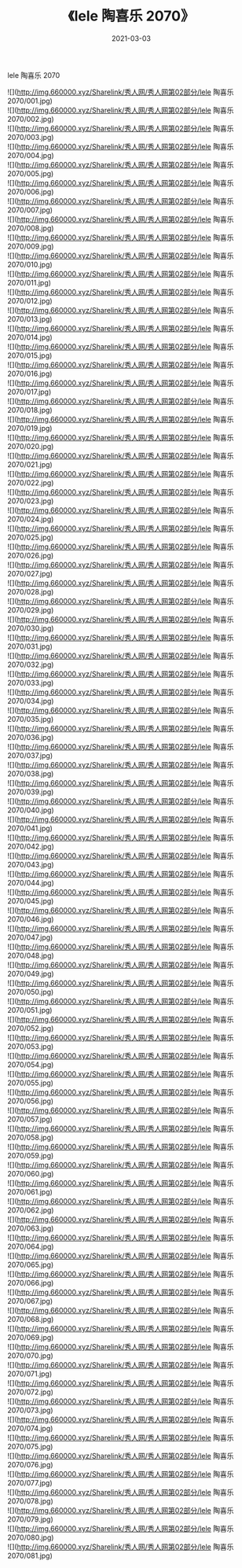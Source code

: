 ﻿---
layout: post
title:  《lele 陶喜乐 2070》
date:   2021-03-03
img: http://img.660000.xyz/Sharelink/秀人网/秀人网第02部分/lele 陶喜乐 2070/000.jpg
categories: [美女, 清纯, 唯美]
---

lele 陶喜乐 2070

  ![](http://img.660000.xyz/Sharelink/秀人网/秀人网第02部分/lele 陶喜乐 2070/001.jpg) <br> ![](http://img.660000.xyz/Sharelink/秀人网/秀人网第02部分/lele 陶喜乐 2070/002.jpg) <br> ![](http://img.660000.xyz/Sharelink/秀人网/秀人网第02部分/lele 陶喜乐 2070/003.jpg) <br> ![](http://img.660000.xyz/Sharelink/秀人网/秀人网第02部分/lele 陶喜乐 2070/004.jpg) <br> ![](http://img.660000.xyz/Sharelink/秀人网/秀人网第02部分/lele 陶喜乐 2070/005.jpg) <br> ![](http://img.660000.xyz/Sharelink/秀人网/秀人网第02部分/lele 陶喜乐 2070/006.jpg) <br> ![](http://img.660000.xyz/Sharelink/秀人网/秀人网第02部分/lele 陶喜乐 2070/007.jpg) <br> ![](http://img.660000.xyz/Sharelink/秀人网/秀人网第02部分/lele 陶喜乐 2070/008.jpg) <br> ![](http://img.660000.xyz/Sharelink/秀人网/秀人网第02部分/lele 陶喜乐 2070/009.jpg) <br> ![](http://img.660000.xyz/Sharelink/秀人网/秀人网第02部分/lele 陶喜乐 2070/010.jpg) <br> ![](http://img.660000.xyz/Sharelink/秀人网/秀人网第02部分/lele 陶喜乐 2070/011.jpg) <br> ![](http://img.660000.xyz/Sharelink/秀人网/秀人网第02部分/lele 陶喜乐 2070/012.jpg) <br> ![](http://img.660000.xyz/Sharelink/秀人网/秀人网第02部分/lele 陶喜乐 2070/013.jpg) <br> ![](http://img.660000.xyz/Sharelink/秀人网/秀人网第02部分/lele 陶喜乐 2070/014.jpg) <br> ![](http://img.660000.xyz/Sharelink/秀人网/秀人网第02部分/lele 陶喜乐 2070/015.jpg) <br> ![](http://img.660000.xyz/Sharelink/秀人网/秀人网第02部分/lele 陶喜乐 2070/016.jpg) <br> ![](http://img.660000.xyz/Sharelink/秀人网/秀人网第02部分/lele 陶喜乐 2070/017.jpg) <br> ![](http://img.660000.xyz/Sharelink/秀人网/秀人网第02部分/lele 陶喜乐 2070/018.jpg) <br> ![](http://img.660000.xyz/Sharelink/秀人网/秀人网第02部分/lele 陶喜乐 2070/019.jpg) <br> ![](http://img.660000.xyz/Sharelink/秀人网/秀人网第02部分/lele 陶喜乐 2070/020.jpg) <br> ![](http://img.660000.xyz/Sharelink/秀人网/秀人网第02部分/lele 陶喜乐 2070/021.jpg) <br> ![](http://img.660000.xyz/Sharelink/秀人网/秀人网第02部分/lele 陶喜乐 2070/022.jpg) <br> ![](http://img.660000.xyz/Sharelink/秀人网/秀人网第02部分/lele 陶喜乐 2070/023.jpg) <br> ![](http://img.660000.xyz/Sharelink/秀人网/秀人网第02部分/lele 陶喜乐 2070/024.jpg) <br> ![](http://img.660000.xyz/Sharelink/秀人网/秀人网第02部分/lele 陶喜乐 2070/025.jpg) <br> ![](http://img.660000.xyz/Sharelink/秀人网/秀人网第02部分/lele 陶喜乐 2070/026.jpg) <br> ![](http://img.660000.xyz/Sharelink/秀人网/秀人网第02部分/lele 陶喜乐 2070/027.jpg) <br> ![](http://img.660000.xyz/Sharelink/秀人网/秀人网第02部分/lele 陶喜乐 2070/028.jpg) <br> ![](http://img.660000.xyz/Sharelink/秀人网/秀人网第02部分/lele 陶喜乐 2070/029.jpg) <br> ![](http://img.660000.xyz/Sharelink/秀人网/秀人网第02部分/lele 陶喜乐 2070/030.jpg) <br> ![](http://img.660000.xyz/Sharelink/秀人网/秀人网第02部分/lele 陶喜乐 2070/031.jpg) <br> ![](http://img.660000.xyz/Sharelink/秀人网/秀人网第02部分/lele 陶喜乐 2070/032.jpg) <br> ![](http://img.660000.xyz/Sharelink/秀人网/秀人网第02部分/lele 陶喜乐 2070/033.jpg) <br> ![](http://img.660000.xyz/Sharelink/秀人网/秀人网第02部分/lele 陶喜乐 2070/034.jpg) <br> ![](http://img.660000.xyz/Sharelink/秀人网/秀人网第02部分/lele 陶喜乐 2070/035.jpg) <br> ![](http://img.660000.xyz/Sharelink/秀人网/秀人网第02部分/lele 陶喜乐 2070/036.jpg) <br> ![](http://img.660000.xyz/Sharelink/秀人网/秀人网第02部分/lele 陶喜乐 2070/037.jpg) <br> ![](http://img.660000.xyz/Sharelink/秀人网/秀人网第02部分/lele 陶喜乐 2070/038.jpg) <br> ![](http://img.660000.xyz/Sharelink/秀人网/秀人网第02部分/lele 陶喜乐 2070/039.jpg) <br> ![](http://img.660000.xyz/Sharelink/秀人网/秀人网第02部分/lele 陶喜乐 2070/040.jpg) <br> ![](http://img.660000.xyz/Sharelink/秀人网/秀人网第02部分/lele 陶喜乐 2070/041.jpg) <br> ![](http://img.660000.xyz/Sharelink/秀人网/秀人网第02部分/lele 陶喜乐 2070/042.jpg) <br> ![](http://img.660000.xyz/Sharelink/秀人网/秀人网第02部分/lele 陶喜乐 2070/043.jpg) <br> ![](http://img.660000.xyz/Sharelink/秀人网/秀人网第02部分/lele 陶喜乐 2070/044.jpg) <br> ![](http://img.660000.xyz/Sharelink/秀人网/秀人网第02部分/lele 陶喜乐 2070/045.jpg) <br> ![](http://img.660000.xyz/Sharelink/秀人网/秀人网第02部分/lele 陶喜乐 2070/046.jpg) <br> ![](http://img.660000.xyz/Sharelink/秀人网/秀人网第02部分/lele 陶喜乐 2070/047.jpg) <br> ![](http://img.660000.xyz/Sharelink/秀人网/秀人网第02部分/lele 陶喜乐 2070/048.jpg) <br> ![](http://img.660000.xyz/Sharelink/秀人网/秀人网第02部分/lele 陶喜乐 2070/049.jpg) <br> ![](http://img.660000.xyz/Sharelink/秀人网/秀人网第02部分/lele 陶喜乐 2070/050.jpg) <br> ![](http://img.660000.xyz/Sharelink/秀人网/秀人网第02部分/lele 陶喜乐 2070/051.jpg) <br> ![](http://img.660000.xyz/Sharelink/秀人网/秀人网第02部分/lele 陶喜乐 2070/052.jpg) <br> ![](http://img.660000.xyz/Sharelink/秀人网/秀人网第02部分/lele 陶喜乐 2070/053.jpg) <br> ![](http://img.660000.xyz/Sharelink/秀人网/秀人网第02部分/lele 陶喜乐 2070/054.jpg) <br> ![](http://img.660000.xyz/Sharelink/秀人网/秀人网第02部分/lele 陶喜乐 2070/055.jpg) <br> ![](http://img.660000.xyz/Sharelink/秀人网/秀人网第02部分/lele 陶喜乐 2070/056.jpg) <br> ![](http://img.660000.xyz/Sharelink/秀人网/秀人网第02部分/lele 陶喜乐 2070/057.jpg) <br> ![](http://img.660000.xyz/Sharelink/秀人网/秀人网第02部分/lele 陶喜乐 2070/058.jpg) <br> ![](http://img.660000.xyz/Sharelink/秀人网/秀人网第02部分/lele 陶喜乐 2070/059.jpg) <br> ![](http://img.660000.xyz/Sharelink/秀人网/秀人网第02部分/lele 陶喜乐 2070/060.jpg) <br> ![](http://img.660000.xyz/Sharelink/秀人网/秀人网第02部分/lele 陶喜乐 2070/061.jpg) <br> ![](http://img.660000.xyz/Sharelink/秀人网/秀人网第02部分/lele 陶喜乐 2070/062.jpg) <br> ![](http://img.660000.xyz/Sharelink/秀人网/秀人网第02部分/lele 陶喜乐 2070/063.jpg) <br> ![](http://img.660000.xyz/Sharelink/秀人网/秀人网第02部分/lele 陶喜乐 2070/064.jpg) <br> ![](http://img.660000.xyz/Sharelink/秀人网/秀人网第02部分/lele 陶喜乐 2070/065.jpg) <br> ![](http://img.660000.xyz/Sharelink/秀人网/秀人网第02部分/lele 陶喜乐 2070/066.jpg) <br> ![](http://img.660000.xyz/Sharelink/秀人网/秀人网第02部分/lele 陶喜乐 2070/067.jpg) <br> ![](http://img.660000.xyz/Sharelink/秀人网/秀人网第02部分/lele 陶喜乐 2070/068.jpg) <br> ![](http://img.660000.xyz/Sharelink/秀人网/秀人网第02部分/lele 陶喜乐 2070/069.jpg) <br> ![](http://img.660000.xyz/Sharelink/秀人网/秀人网第02部分/lele 陶喜乐 2070/070.jpg) <br> ![](http://img.660000.xyz/Sharelink/秀人网/秀人网第02部分/lele 陶喜乐 2070/071.jpg) <br> ![](http://img.660000.xyz/Sharelink/秀人网/秀人网第02部分/lele 陶喜乐 2070/072.jpg) <br> ![](http://img.660000.xyz/Sharelink/秀人网/秀人网第02部分/lele 陶喜乐 2070/073.jpg) <br> ![](http://img.660000.xyz/Sharelink/秀人网/秀人网第02部分/lele 陶喜乐 2070/074.jpg) <br> ![](http://img.660000.xyz/Sharelink/秀人网/秀人网第02部分/lele 陶喜乐 2070/075.jpg) <br> ![](http://img.660000.xyz/Sharelink/秀人网/秀人网第02部分/lele 陶喜乐 2070/076.jpg) <br> ![](http://img.660000.xyz/Sharelink/秀人网/秀人网第02部分/lele 陶喜乐 2070/077.jpg) <br> ![](http://img.660000.xyz/Sharelink/秀人网/秀人网第02部分/lele 陶喜乐 2070/078.jpg) <br> ![](http://img.660000.xyz/Sharelink/秀人网/秀人网第02部分/lele 陶喜乐 2070/079.jpg) <br> ![](http://img.660000.xyz/Sharelink/秀人网/秀人网第02部分/lele 陶喜乐 2070/080.jpg) <br> ![](http://img.660000.xyz/Sharelink/秀人网/秀人网第02部分/lele 陶喜乐 2070/081.jpg) <br>